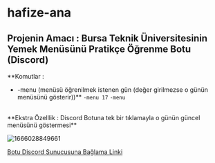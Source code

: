 # hafize-ana
## Projenin Amacı : Bursa Teknik Üniversitesinin Yemek Menüsünü Pratikçe Öğrenme Botu (Discord)
**Komutlar : 
- -menu (menüsü öğrenilmek istenen gün (değer girilmezse o günün menüsünü gösterir))**
    `-menu 17`
    `-menu`
 </br>
**Ekstra Özelllik : Discord Botuna tek bir tıklamayla o günün güncel menüsünü göstermesi**

![1666028849661](https://user-images.githubusercontent.com/113470792/196248681-70bf0307-1f9e-45cc-965a-ac155cab07f9.jpg)







[Botu Discord Sunucusuna Bağlama Linki](https://discord.com/api/oauth2/authorize?client_id=1026865227377147985&permissions=8&scope=bot)
